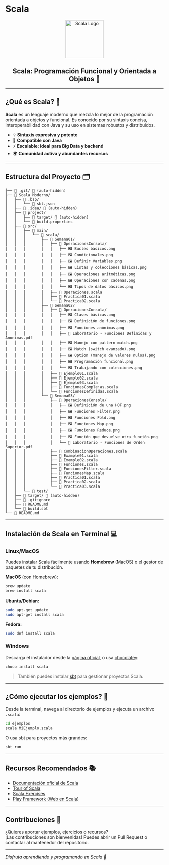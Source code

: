 # Scala

<p align="center">
  <img src="https://upload.wikimedia.org/wikipedia/commons/3/39/Scala-full-color.svg" alt="Scala Logo" width="120"/>
</p>

<h2 align="center">Scala: Programación Funcional y Orientada a Objetos 🚀</h2>

---

## ¿Qué es Scala? 🤔

**Scala** es un lenguaje moderno que mezcla lo mejor de la programación orientada a objetos y funcional. Es conocido por su sintaxis concisa, interoperabilidad con Java y su uso en sistemas robustos y distribuidos.

- 💡 **Sintaxis expresiva y potente**
- 🔗 **Compatible con Java**
- ⚡ **Escalable: ideal para Big Data y backend**
- 🌍 **Comunidad activa y abundantes recursos**

---

## Estructura del Proyecto 🗂️

```
├── 📁 .git/ 🚫 (auto-hidden)
├── 📁 Scala_Moderno/
│   ├── 📁 .bsp/
│   │   └── 📄 sbt.json
│   ├── 📁 .idea/ 🚫 (auto-hidden)
│   ├── 📁 project/
│   │   ├── 📁 target/ 🚫 (auto-hidden)
│   │   └── 📄 build.properties
│   ├── 📁 src/
│   │   ├── 📁 main/
│   │   │   └── 📁 scala/
│   │   │       ├── 📁 Semana01/
│   │   │       │   ├── 📁 OperacionesConsola/
│   │   │       │   │   ├── 🖼️ Bucles básicos.png
│   │   │       │   │   ├── 🖼️ Condicionales.png
│   │   │       │   │   ├── 🖼️ Definir Variables.png
│   │   │       │   │   ├── 🖼️ Listas y colecciones básicas.png
│   │   │       │   │   ├── 🖼️ Operaciones aritméticas.png
│   │   │       │   │   ├── 🖼️ Operaciones con cadenas.png
│   │   │       │   │   └── 🖼️ Tipos de datos básicos.png
│   │   │       │   ├── 🔴 Operaciones.scala
│   │   │       │   ├── 🔴 Practica01.scala
│   │   │       │   └── 🔴 Practica02.scala
│   │   │       ├── 📁 Semana02/
│   │   │       │   ├── 📁 OperacionesConsola/
│   │   │       │   │   ├── 🖼️ Clases básicas.png
│   │   │       │   │   ├── 🖼️ Definición de funciones.png
│   │   │       │   │   ├── 🖼️ Funciones anónimas.png
│   │   │       │   │   ├── 📕 Laboratorio - Funciones Definidas y Anonimas.pdf
│   │   │       │   │   ├── 🖼️ Manejo con pattern match.png
│   │   │       │   │   ├── 🖼️ Match (switch avanzado).png
│   │   │       │   │   ├── 🖼️ Option (manejo de valores nulos).png
│   │   │       │   │   ├── 🖼️ Programación funcional.png
│   │   │       │   │   └── 🖼️ Trabajando con colecciones.png
│   │   │       │   ├── 🔴 Ejemplo01.scala
│   │   │       │   ├── 🔴 Ejemplo02.scala
│   │   │       │   ├── 🔴 Ejemplo03.scala
│   │   │       │   ├── 🔴 FuncionesComplejas.scala
│   │   │       │   └── 🔴 FuncionesDefinidas.scala
│   │   │       └── 📁 Semana03/
│   │   │           ├── 📁 OperacionesConsola/
│   │   │           │   ├── 🖼️ Definición de una HOF.png
│   │   │           │   ├── 🖼️ Funciones Filter.png
│   │   │           │   ├── 🖼️ Funciones Fold.png
│   │   │           │   ├── 🖼️ Funciones Map.png
│   │   │           │   ├── 🖼️ Funciones Reduce.png
│   │   │           │   ├── 🖼️ Función que devuelve otra función.png
│   │   │           │   └── 📕 Laboratorio - Funciones de Orden Superior.pdf
│   │   │           ├── 🔴 CombinacionOperaciones.scala
│   │   │           ├── 🔴 Example01.scala
│   │   │           ├── 🔴 Example02.scala
│   │   │           ├── 🔴 Funciones.scala
│   │   │           ├── 🔴 FuncionesFilter.scala
│   │   │           ├── 🔴 FuncionesMap.scala
│   │   │           ├── 🔴 Practica01.scala
│   │   │           ├── 🔴 Practica02.scala
│   │   │           └── 🔴 Practica03.scala
│   │   └── 📁 test/
│   ├── 📁 target/ 🚫 (auto-hidden)
│   ├── 🚫 .gitignore
│   ├── 📖 README.md
│   └── 📄 build.sbt
└── 📖 README.md
```
---

## Instalación de Scala en Terminal 💻

### Linux/MacOS

Puedes instalar Scala fácilmente usando **Homebrew** (MacOS) o el gestor de paquetes de tu distribución.

**MacOS** (con Homebrew):
```bash
brew update
brew install scala
```

**Ubuntu/Debian:**
```bash
sudo apt-get update
sudo apt-get install scala
```

**Fedora:**
```bash
sudo dnf install scala
```

### Windows

Descarga el instalador desde la [página oficial](https://www.scala-lang.org/download/), o usa [chocolatey](https://chocolatey.org/):

```bash
choco install scala
```

> También puedes instalar [sbt](https://www.scala-sbt.org/) para gestionar proyectos Scala.

---

## ¿Cómo ejecutar los ejemplos? 🏁

Desde la terminal, navega al directorio de ejemplos y ejecuta un archivo `.scala`:

```bash
cd ejemplos
scala MiEjemplo.scala
```

O usa sbt para proyectos más grandes:

```bash
sbt run
```

---

## Recursos Recomendados 📚

- [Documentación oficial de Scala](https://docs.scala-lang.org/)
- [Tour of Scala](https://docs.scala-lang.org/tour/tour-of-scala.html)
- [Scala Exercises](https://www.scala-exercises.org/)
- [Play Framework (Web en Scala)](https://www.playframework.com/)

---

## Contribuciones 🤝

¿Quieres aportar ejemplos, ejercicios o recursos?  
¡Las contribuciones son bienvenidas! Puedes abrir un Pull Request o contactar al mantenedor del repositorio.

---

_Disfruta aprendiendo y programando en Scala 🎉_

